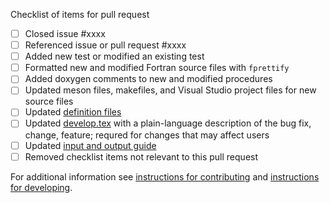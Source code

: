 Checklist of items for pull request

- [ ] Closed issue #xxxx
- [ ] Referenced issue or pull request #xxxx
- [ ] Added new test or modified an existing test
- [ ] Formatted new and modified Fortran source files with `fprettify`
- [ ] Added doxygen comments to new and modified procedures
- [ ] Updated meson files, makefiles, and Visual Studio project files for new source files
- [ ] Updated [definition files](/MODFLOW-USGS/modflow6/tree/develop/doc/mf6io/mf6ivar)
- [ ] Updated [develop.tex](/MODFLOW-USGS/modflow6/doc/ReleaseNotes/develop.tex) with a plain-language description of the bug fix, change, feature; requred for changes that may affect users
- [ ] Updated [input and output guide](/MODFLOW-USGS/modflow6/doc/mf6io)
- [ ] Removed checklist items not relevant to this pull request

For additional information see [instructions for contributing](/MODFLOW-USGS/modflow6/.github/CONTRIBUTING.md) and [instructions for developing](/MODFLOW-USGS/modflow6/.github/DEVELOPER.md).